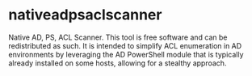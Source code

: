 # nativeadpsaclscanner
Native AD, PS, ACL Scanner. This tool is free software and can be redistributed as such. It is intended to simplify ACL enumeration in AD environments by leveraging the AD PowerShell module that is typically already installed on some hosts, allowing for a stealthy approach.
